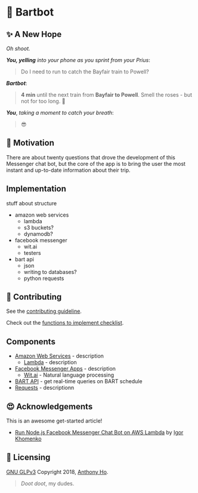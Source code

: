 # :light_rail: Bartbot

## :sparkles: A New Hope

*Oh shoot.*

***You, yelling*** *into your phone as you sprint from your Prius*:

> Do I need to run to catch the Bayfair train to Powell?

***Bartbot***:

> **4 min** until the next train from **Bayfair to Powell**. Smell the roses - but not for too long. :rose:

***You***, *taking a moment to catch your breath*:

> :sunglasses:

## :thought_balloon: Motivation

<!-- TODO: This section is not done yet -->

There are about twenty questions that drove the development of this Messenger chat bot, but the core of the app is to bring the user the most instant and up-to-date information about their trip.

## Implementation

<!-- TODO: This section is not done yet -->

stuff about structure

* amazon web services
  * lambda
  * s3 buckets?
  * dynamodb?
* facebook messenger
  * wit.ai
  * testers
* bart api
  * json
  * writing to databases?
  * python requests

<!-- emoji test :smile: :monorail: :light_rail: :metro: -->

## :pray: Contributing

<!-- TODO: This section is not done yet -->

See the [contributing guideline](contributing.md).

Check out the [functions to implement checklist](./lambdaEnv/resources/functionsToImplement.md).

## Components

* [Amazon Web Services](https://aws.amazon.com/) - description
  * [Lambda](https://aws.amazon.com/lambda/) - description
* [Facebook Messenger Apps](https://messenger.fb.com/) - description
  * [Wit.ai](http://wit.ai) - Natural language processing
* [BART API](api.bart.gov) - get real-time queries on BART schedule
* [Requests](http://docs.python-requests.org/en/master/) - descriptionn

## :heart_eyes: Acknowledgements

<!-- TODO: This section is not done yet -->

This is an awesome get-started article!

* [Run Node.js Facebook Messenger Chat Bot on AWS Lambda](https://tutorials.botsfloor.com/run-facebook-messenger-chat-bot-on-aws-lambda-2fa800a67d76) by [Igor Khomenko](https://tutorials.botsfloor.com/@igorkhomenko?source=post_header_lockup)

## :key: Licensing

[GNU GLPv3](LICENSE) Copyright 2018, [Anthony Ho](http://github.com/anwyho).

<!-- https://kogalkbizj.execute-api.us-west-1.amazonaws.com/default/jsProcessMessages -->

> *Doot doot*, my dudes.

